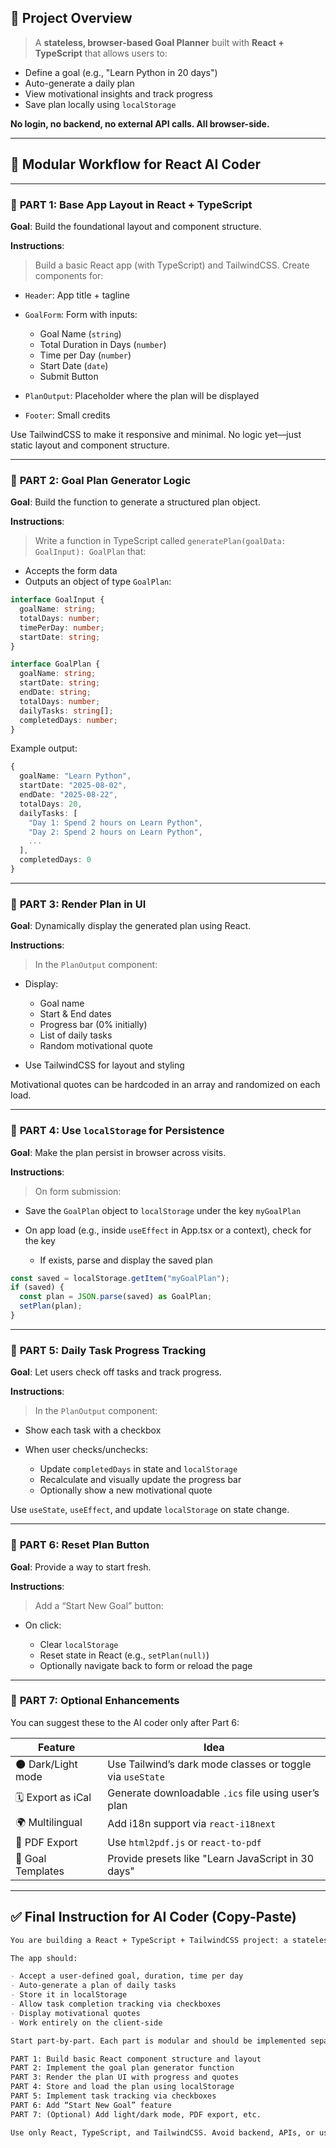 ## 🧠 **Project Overview**

> A **stateless, browser-based Goal Planner** built with **React + TypeScript** that allows users to:

* Define a goal (e.g., "Learn Python in 20 days")
* Auto-generate a daily plan
* View motivational insights and track progress
* Save plan locally using `localStorage`

**No login, no backend, no external API calls. All browser-side.**

---

## 🧩 Modular Workflow for React AI Coder

---

### 🔹 **PART 1: Base App Layout in React + TypeScript**

**Goal**: Build the foundational layout and component structure.

**Instructions**:

> Build a basic React app (with TypeScript) and TailwindCSS. Create components for:

* `Header`: App title + tagline
* `GoalForm`: Form with inputs:

  * Goal Name (`string`)
  * Total Duration in Days (`number`)
  * Time per Day (`number`)
  * Start Date (`date`)
  * Submit Button
* `PlanOutput`: Placeholder where the plan will be displayed
* `Footer`: Small credits

Use TailwindCSS to make it responsive and minimal. No logic yet—just static layout and component structure.

---

### 🔹 **PART 2: Goal Plan Generator Logic**

**Goal**: Build the function to generate a structured plan object.

**Instructions**:

> Write a function in TypeScript called `generatePlan(goalData: GoalInput): GoalPlan` that:

* Accepts the form data
* Outputs an object of type `GoalPlan`:

```ts
interface GoalInput {
  goalName: string;
  totalDays: number;
  timePerDay: number;
  startDate: string;
}

interface GoalPlan {
  goalName: string;
  startDate: string;
  endDate: string;
  totalDays: number;
  dailyTasks: string[];
  completedDays: number;
}
```

Example output:

```ts
{
  goalName: "Learn Python",
  startDate: "2025-08-02",
  endDate: "2025-08-22",
  totalDays: 20,
  dailyTasks: [
    "Day 1: Spend 2 hours on Learn Python",
    "Day 2: Spend 2 hours on Learn Python",
    ...
  ],
  completedDays: 0
}
```

---

### 🔹 **PART 3: Render Plan in UI**

**Goal**: Dynamically display the generated plan using React.

**Instructions**:

> In the `PlanOutput` component:

* Display:

  * Goal name
  * Start & End dates
  * Progress bar (0% initially)
  * List of daily tasks
  * Random motivational quote
* Use TailwindCSS for layout and styling

Motivational quotes can be hardcoded in an array and randomized on each load.

---

### 🔹 **PART 4: Use `localStorage` for Persistence**

**Goal**: Make the plan persist in browser across visits.

**Instructions**:

> On form submission:

* Save the `GoalPlan` object to `localStorage` under the key `myGoalPlan`
* On app load (e.g., inside `useEffect` in App.tsx or a context), check for the key

  * If exists, parse and display the saved plan

```ts
const saved = localStorage.getItem("myGoalPlan");
if (saved) {
  const plan = JSON.parse(saved) as GoalPlan;
  setPlan(plan);
}
```

---

### 🔹 **PART 5: Daily Task Progress Tracking**

**Goal**: Let users check off tasks and track progress.

**Instructions**:

> In the `PlanOutput` component:

* Show each task with a checkbox
* When user checks/unchecks:

  * Update `completedDays` in state and `localStorage`
  * Recalculate and visually update the progress bar
  * Optionally show a new motivational quote

Use `useState`, `useEffect`, and update `localStorage` on state change.

---

### 🔹 **PART 6: Reset Plan Button**

**Goal**: Provide a way to start fresh.

**Instructions**:

> Add a “Start New Goal” button:

* On click:

  * Clear `localStorage`
  * Reset state in React (e.g., `setPlan(null)`)
  * Optionally navigate back to form or reload the page

---

### 🔹 **PART 7: Optional Enhancements**

You can suggest these to the AI coder only after Part 6:

| Feature            | Idea                                                      |
| ------------------ | --------------------------------------------------------- |
| 🌑 Dark/Light mode | Use Tailwind’s dark mode classes or toggle via `useState` |
| 🗓 Export as iCal  | Generate downloadable `.ics` file using user’s plan       |
| 🌍 Multilingual    | Add i18n support via `react-i18next`                      |
| 📄 PDF Export      | Use `html2pdf.js` or `react-to-pdf`                       |
| 🎯 Goal Templates  | Provide presets like "Learn JavaScript in 30 days"        |

---

## ✅ Final Instruction for AI Coder (Copy-Paste)

```markdown
You are building a React + TypeScript + TailwindCSS project: a stateless browser-based goal planner.

The app should:

- Accept a user-defined goal, duration, time per day
- Auto-generate a plan of daily tasks
- Store it in localStorage
- Allow task completion tracking via checkboxes
- Display motivational quotes
- Work entirely on the client-side

Start part-by-part. Each part is modular and should be implemented separately.

PART 1: Build basic React component structure and layout  
PART 2: Implement the goal plan generator function  
PART 3: Render the plan UI with progress and quotes  
PART 4: Store and load the plan using localStorage  
PART 5: Implement task tracking via checkboxes  
PART 6: Add “Start New Goal” feature  
PART 7: (Optional) Add light/dark mode, PDF export, etc.

Use only React, TypeScript, and TailwindCSS. Avoid backend, APIs, or user login.
```

